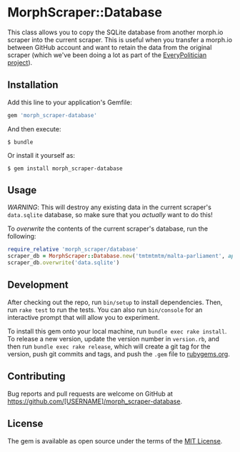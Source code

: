 # MorphScraper::Database

This class allows you to copy the SQLite database from another morph.io scraper
into the current scraper. This is useful when you transfer a morph.io between
GitHub account and want to retain the data from the original scraper (which
we've been doing a lot as part of the
[EveryPolitician project](http://everypolitician.org/)).

## Installation

Add this line to your application's Gemfile:

```ruby
gem 'morph_scraper-database'
```

And then execute:

    $ bundle

Or install it yourself as:

    $ gem install morph_scraper-database

## Usage

*WARNING*: This will destroy any existing data in the current scraper's `data.sqlite` database, so make sure that you _actually_ want to do this!

To *overwrite* the contents of the current scraper's database, run the following:

```ruby
require_relative 'morph_scraper/database'
scraper_db = MorphScraper::Database.new('tmtmtmtm/malta-parliament', api_key: 'replace_with_your_morph_api_key')
scraper_db.overwrite('data.sqlite')
```

## Development

After checking out the repo, run `bin/setup` to install dependencies. Then, run `rake test` to run the tests. You can also run `bin/console` for an interactive prompt that will allow you to experiment.

To install this gem onto your local machine, run `bundle exec rake install`. To release a new version, update the version number in `version.rb`, and then run `bundle exec rake release`, which will create a git tag for the version, push git commits and tags, and push the `.gem` file to [rubygems.org](https://rubygems.org).

## Contributing

Bug reports and pull requests are welcome on GitHub at https://github.com/[USERNAME]/morph_scraper-database.


## License

The gem is available as open source under the terms of the [MIT License](http://opensource.org/licenses/MIT).


